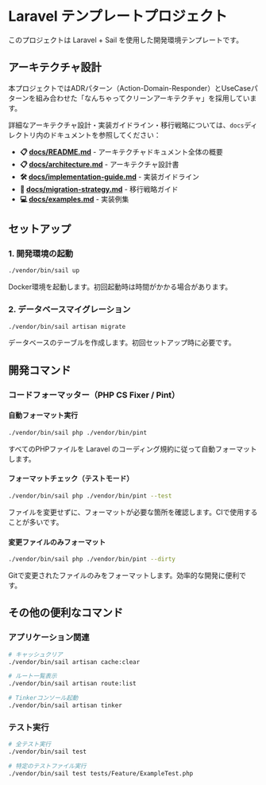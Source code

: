 # Laravel テンプレートプロジェクト

このプロジェクトは Laravel + Sail を使用した開発環境テンプレートです。

## アーキテクチャ設計

本プロジェクトではADRパターン（Action-Domain-Responder）とUseCaseパターンを組み合わせた「なんちゃってクリーンアーキテクチャ」を採用しています。

詳細なアーキテクチャ設計・実装ガイドライン・移行戦略については、`docs`ディレクトリ内のドキュメントを参照してください：

- **📋 [docs/README.md](./docs/README.md)** - アーキテクチャドキュメント全体の概要
- **📋 [docs/architecture.md](./docs/architecture.md)** - アーキテクチャ設計書
- **🛠️ [docs/implementation-guide.md](./docs/implementation-guide.md)** - 実装ガイドライン
- **🔄 [docs/migration-strategy.md](./docs/migration-strategy.md)** - 移行戦略ガイド
- **💻 [docs/examples.md](./docs/examples.md)** - 実装例集

## セットアップ

### 1. 開発環境の起動
```bash
./vendor/bin/sail up
```
Docker環境を起動します。初回起動時は時間がかかる場合があります。

### 2. データベースマイグレーション
```bash
./vendor/bin/sail artisan migrate
```
データベースのテーブルを作成します。初回セットアップ時に必要です。

## 開発コマンド

### コードフォーマッター（PHP CS Fixer / Pint）

#### 自動フォーマット実行
```bash
./vendor/bin/sail php ./vendor/bin/pint
```
すべてのPHPファイルを Laravel のコーディング規約に従って自動フォーマットします。

#### フォーマットチェック（テストモード）
```bash
./vendor/bin/sail php ./vendor/bin/pint --test
```
ファイルを変更せずに、フォーマットが必要な箇所を確認します。CIで使用することが多いです。

#### 変更ファイルのみフォーマット
```bash
./vendor/bin/sail php ./vendor/bin/pint --dirty
```
Gitで変更されたファイルのみをフォーマットします。効率的な開発に便利です。

## その他の便利なコマンド

### アプリケーション関連
```bash
# キャッシュクリア
./vendor/bin/sail artisan cache:clear

# ルート一覧表示
./vendor/bin/sail artisan route:list

# Tinkerコンソール起動
./vendor/bin/sail artisan tinker
```

### テスト実行
```bash
# 全テスト実行
./vendor/bin/sail test

# 特定のテストファイル実行
./vendor/bin/sail test tests/Feature/ExampleTest.php
```
